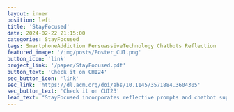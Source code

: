 ```yaml
---
layout: inner
position: left
title: 'StayFocused'
date: 2024-02-22 21:15:00
categories: StayFocused
tags: SmartphoneAddiction PersuassiveTechnology Chatbots Reflection
featured_image: '/img/posts/Poster_CUI.png'
button_icon: 'link'
project_link: '/paper/StayFocused.pdf'
button_text: 'Check it on CHI24'
sec_button_icon: 'link'
sec_link: 'https://dl.acm.org/doi/abs/10.1145/3571884.3604305'
sec_button_text: 'Check it on CUI23'
lead_text: "StayFocused incorporates reflective prompts and chatbot support to assist individuals to be aware of their smartphone use and focus on their tasks at hand."
---
```

